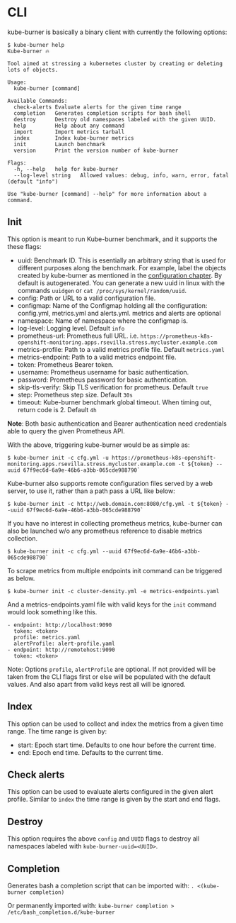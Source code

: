 # CLI

kube-burner is basically a binary client with currently the following options:

```console
$ kube-burner help
Kube-burner 🔥

Tool aimed at stressing a kubernetes cluster by creating or deleting lots of objects.

Usage:
  kube-burner [command]

Available Commands:
  check-alerts Evaluate alerts for the given time range
  completion   Generates completion scripts for bash shell
  destroy      Destroy old namespaces labeled with the given UUID.
  help         Help about any command
  import       Import metrics tarball
  index        Index kube-burner metrics
  init         Launch benchmark
  version      Print the version number of kube-burner

Flags:
  -h, --help   help for kube-burner
  --log-level string   Allowed values: debug, info, warn, error, fatal (default "info")

Use "kube-burner [command] --help" for more information about a command.
```

## Init

This option is meant to run Kube-burner benchmark, and it supports the these flags:

- uuid: Benchmark ID. This is esentially an arbitrary string that is used for different purposes along the benchmark. For example, label the objects created by kube-burner as mentioned in the [configuration chapter](configuration/#Default-labels). By default is autogenerated. You can generate a new uuid in linux with the commands `uuidgen` or `cat /proc/sys/kernel/random/uuid`.
- config: Path or URL to a valid configuration file.
- configmap: Name of the Configmap holding all the configuration: config.yml, metrics.yml and alerts.yml. metrics and alerts are optional
- namespace: Name of namespace where the configmap is.
- log-level: Logging level. Default `info`
- prometheus-url: Prometheus full URL. i.e. `https://prometheus-k8s-openshift-monitoring.apps.rsevilla.stress.mycluster.example.com`
- metrics-profile: Path to a valid metrics profile file. Default `metrics.yaml`
- metrics-endpoint: Path to a valid metrics endpoint file.
- token: Prometheus Bearer token.
- username: Prometheus username for basic authentication.
- password: Prometheus password for basic authentication.
- skip-tls-verify: Skip TLS verification for prometheus. Default `true`
- step: Prometheus step size. Default `30s`
- timeout: Kube-burner benchmark global timeout. When timing out, return code is 2. Default `4h`

**Note**: Both basic authentication and Bearer authentication need credentials able to query the given Prometheus API.

With the above, triggering kube-burner would be as simple as:

```console
$ kube-burner init -c cfg.yml -u https://prometheus-k8s-openshift-monitoring.apps.rsevilla.stress.mycluster.example.com -t ${token} --uuid 67f9ec6d-6a9e-46b6-a3bb-065cde988790`
```

Kube-burner also supports remote configuration files served by a web server, to use it, rather than a path pass a URL like below:

```console
$ kube-burner init -c http://web.domain.com:8080/cfg.yml -t ${token} --uuid 67f9ec6d-6a9e-46b6-a3bb-065cde988790`
```

If you have no interest in collecting prometheus metrics, kube-burner can also be launched w/o any prometheus reference to disable metrics collection.

```console
$ kube-burner init -c cfg.yml --uuid 67f9ec6d-6a9e-46b6-a3bb-065cde988790`
```

To scrape metrics from multiple endpoints init command can be triggered as below.

```console
$ kube-burner init -c cluster-density.yml -e metrics-endpoints.yaml
```

And a metrics-endpoints.yaml file with valid keys for the `init` command would look something like this.

```
- endpoint: http://localhost:9090
  token: <token>
  profile: metrics.yaml
  alertProfile: alert-profile.yaml
- endpoint: http://remotehost:9090
  token: <token>
```

Note: Options `profile`, `alertProfile` are optional. If not provided will be taken from the CLI flags first or else will be populated with the default values. And also apart from valid keys rest all will be ignored.

## Index

This option can be used to collect and index the metrics from a given time range. The time range is given by:

- start: Epoch start time. Defaults to one hour before the current time.
- end: Epoch end time. Defaults to the current time.

## Check alerts

This option can be used to evaluate alerts configured in the given alert profile. Similar to `index` the time range is given by the start and end flags.

## Destroy

This option requires the above `config` and `UUID` flags to destroy all namespaces labeled with `kube-burner-uuid=<UUID>`.

## Completion

Generates bash a completion script that can be imported with:
`. <(kube-burner completion)`

Or permanently imported with:
`kube-burner completion > /etc/bash_completion.d/kube-burner`
